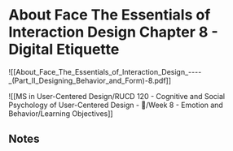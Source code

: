 # About Face The Essentials of Interaction Design Chapter 8 - Digital Etiquette
![[About_Face_The_Essentials_of_Interaction_Design_----_(Part_II_Designing_Behavior_and_Form)-8.pdf]]

![[MS in User-Centered Design/RUCD 120 - Cognitive and Social Psychology of User-Centered Design - 💾/Week 8 - Emotion and Behavior/Learning Objectives]]

## Notes
